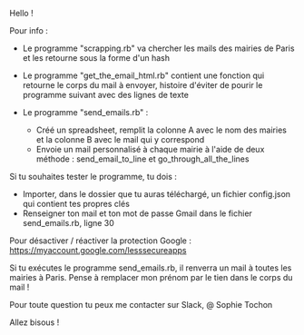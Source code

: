 Hello ! 

Pour info : 

- Le programme "scrapping.rb" va chercher les mails des mairies de Paris et les retourne sous la forme d'un hash
- Le programme "get_the_email_html.rb" contient une fonction qui retourne le corps du mail à envoyer, histoire d'éviter de pourir le programme suivant avec des lignes de texte
- Le programme "send_emails.rb" :

  - Créé un spreadsheet, remplit la colonne A avec le nom des mairies et la colonne B avec le mail qui y correspond
  - Envoie un mail personnalisé à chaque mairie à l'aide de deux méthode : send_email_to_line et go_through_all_the_lines

Si tu souhaites tester le programme, tu dois :

- Importer, dans le dossier que tu auras téléchargé, un fichier config.json qui contient tes propres clés
- Renseigner ton mail et ton mot de passe Gmail dans le fichier send_emails.rb, ligne 30

Pour désactiver / réactiver la protection Google : https://myaccount.google.com/lesssecureapps

Si tu exécutes le programme send_emails.rb, il renverra un mail à toutes les mairies à Paris. Pense à remplacer mon prénom par le tien dans le corps du mail !

Pour toute question tu peux me contacter sur Slack, @ Sophie Tochon

Allez bisous !

